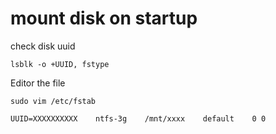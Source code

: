 # mount disk on startup

check disk uuid&#x20;

```
lsblk -o +UUID, fstype
```

Editor the file&#x20;

```
sudo vim /etc/fstab

UUID=XXXXXXXXXX    ntfs-3g    /mnt/xxxx    default    0 0
```





